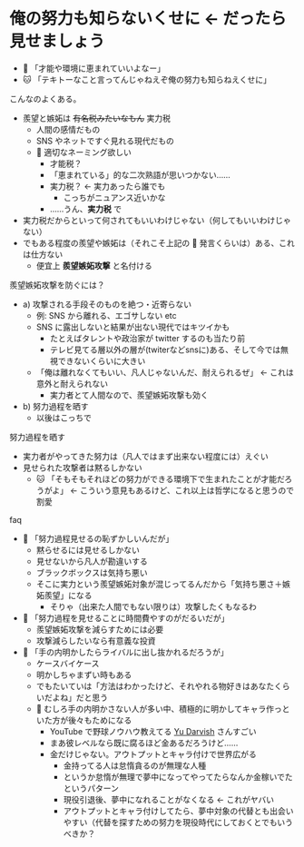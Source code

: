 # 俺の努力も知らないくせに ← だったら見せましょう
- :dog: 「才能や環境に恵まれていいよなー」
- :cat: 「テキトーなこと言ってんじゃねえぞ俺の努力も知らねえくせに」

こんなのよくある。

- 羨望と嫉妬は ~~有名税みたいなもん~~ 実力税
  - 人間の感情だもの
  - SNS やネットですぐ見れる現代だもの
  - :train: 適切なネーミング欲しい
    - 才能税？
    - 「恵まれている」的な二次熟語が思いつかない……
    - 実力税？ ← 実力あったら誰でも
      - こっちがニュアンス近いかな
    - ……うん、**実力税** で
- 実力税だからといって何されてもいいわけじゃない（何してもいいわけじゃない）
- でもある程度の羨望や嫉妬は（それこそ上記の :dog: 発言くらいは）ある、これは仕方ない
  - 便宜上 **羨望嫉妬攻撃** と名付ける

羨望嫉妬攻撃を防ぐには？

- a) 攻撃される手段そのものを絶つ・近寄らない
  - 例: SNS から離れる、エゴサしない etc
  - SNS に露出しないと結果が出ない現代ではキツイかも
    - たとえばタレントや政治家が twitter するのも当たり前
    - テレビ見てる層以外の層が(twiterなどsnsに)ある、そして今では無視できないくらいに大きい
  - 「俺は離れなくてもいい、凡人じゃないんだ、耐えられるぜ」 ← これは意外と耐えられない
    - 実力者とて人間なので、羨望嫉妬攻撃も効く
- b) 努力過程を晒す
  - 以後はこっちで

努力過程を晒す

- 実力者がやってきた努力は（凡人ではまず出来ない程度には）えぐい
- 見せられた攻撃者は黙るしかない
  - :cat: 「そもそもそれほどの努力ができる環境下で生まれたことが才能だろうがよ」 ← こういう意見もあるけど、これ以上は哲学になると思うので割愛

faq

- :dog: 「努力過程見せるの恥ずかしいんだが」
  - 黙らせるには見せるしかない
  - 見せないから凡人が勘違いする
  - ブラックボックスは気持ち悪い
  - そこに実力という羨望嫉妬対象が混じってるんだから「気持ち悪さ＋嫉妬羨望」になる
    - そりゃ（出来た人間でもない限りは）攻撃したくもなるわ
- :dog: 「努力過程を見せることに時間費やすのがだるいだが」
  - 羨望嫉妬攻撃を減らすためには必要
  - 攻撃減らしたいなら有意義な投資
- :dog: 「手の内明かしたらライバルに出し抜かれるだろうが」
  - ケースバイケース
  - 明かしちゃまずい時もある
  - でもたいていは「方法はわかったけど、それやれる物好きはあなたくらいだよね」だと思う
  - :train: むしろ手の内明かさない人が多い中、積極的に明かしてキャラ作っといた方が後々もためになる
    - YouTube で野球ノウハウ教えてる [Yu Darvish](https://www.youtube.com/channel/UCpRTROg3nHnOWVPVeMq4z_w) さんすごい
    - まあ彼レベルなら既に腐るほど金あるだろうけど……
    - 金だけじゃない。アウトプットとキャラ付けで世界広がる
      - 金持ってる人は怠惰貪るのが無理な人種
      - というか怠惰が無理で夢中になってやってたらなんか金稼いでたというパターン
      - 現役引退後、夢中になれることがなくなる ← これがヤバい
      - アウトプットとキャラ付けしてたら、夢中対象の代替とも出会いやすい（代替を探すための努力を現役時代にしておくとでもいうべきか？
